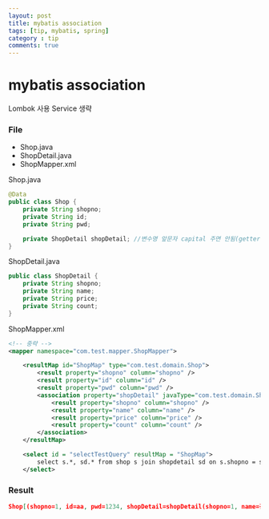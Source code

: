 ```yaml
---
layout: post
title: mybatis association
tags: [tip, mybatis, spring] 
category : tip
comments: true
---
```

# mybatis association

Lombok 사용
Service 생략

### File
* Shop.java
* ShopDetail.java
* ShopMapper.xml

Shop.java
~~~java
@Data
public class Shop {
    private String shopno;
    private String id;
    private String pwd;

    private ShopDetail shopDetail; //변수명 앞문자 capital 주면 안됨(getter, setter 때문)
}
~~~

ShopDetail.java
~~~java
public class ShopDetail {
    private String shopno;
    private String name;
    private String price;
    private String count;
}
~~~

ShopMapper.xml
~~~xml
<!-- 중략 -->
<mapper namespace="com.test.mapper.ShopMapper">

    <resultMap id="ShopMap" type="com.test.domain.Shop">
        <result property="shopno" column="shopno" />
		<result property="id" column="id" />
		<result property="pwd" column="pwd" />
        <association property="shopDetail" javaType="com.test.domain.ShopDetail">
            <result property="shopno" column="shopno" />
		    <result property="name" column="name" />
		    <result property="price" column="price" />
		    <result property="count" column="count" />
        </association>
    </resultMap>

    <select id = "selectTestQuery" resultMap = "ShopMap">
        select s.*, sd.* from shop s join shopdetail sd on s.shopno = sd.shopno
    </select>
~~~

### Result
~~~json
Shop[(shopno=1, id=aa, pwd=1234, shopDetail=shopDetail(shopno=1, name=김뭐뭐, price=1000, count=100))]
~~~

